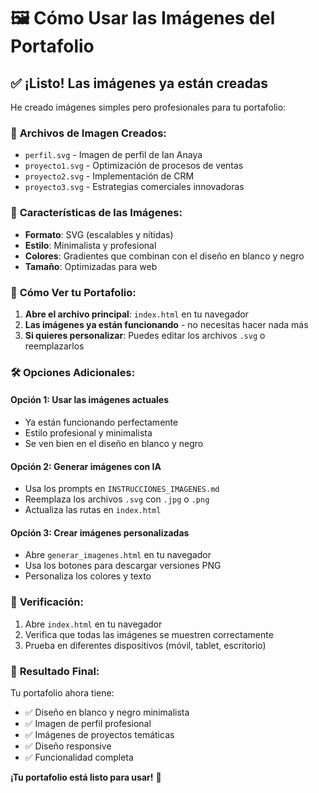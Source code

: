 # 🖼️ Cómo Usar las Imágenes del Portafolio

## ✅ **¡Listo! Las imágenes ya están creadas**

He creado imágenes simples pero profesionales para tu portafolio:

### 📁 **Archivos de Imagen Creados:**
- `perfil.svg` - Imagen de perfil de Ian Anaya
- `proyecto1.svg` - Optimización de procesos de ventas  
- `proyecto2.svg` - Implementación de CRM
- `proyecto3.svg` - Estrategias comerciales innovadoras

### 🎨 **Características de las Imágenes:**
- **Formato**: SVG (escalables y nítidas)
- **Estilo**: Minimalista y profesional
- **Colores**: Gradientes que combinan con el diseño en blanco y negro
- **Tamaño**: Optimizadas para web

### 🚀 **Cómo Ver tu Portafolio:**

1. **Abre el archivo principal**: `index.html` en tu navegador
2. **Las imágenes ya están funcionando** - no necesitas hacer nada más
3. **Si quieres personalizar**: Puedes editar los archivos `.svg` o reemplazarlos

### 🛠️ **Opciones Adicionales:**

#### **Opción 1: Usar las imágenes actuales**
- Ya están funcionando perfectamente
- Estilo profesional y minimalista
- Se ven bien en el diseño en blanco y negro

#### **Opción 2: Generar imágenes con IA**
- Usa los prompts en `INSTRUCCIONES_IMAGENES.md`
- Reemplaza los archivos `.svg` con `.jpg` o `.png`
- Actualiza las rutas en `index.html`

#### **Opción 3: Crear imágenes personalizadas**
- Abre `generar_imagenes.html` en tu navegador
- Usa los botones para descargar versiones PNG
- Personaliza los colores y texto

### 📱 **Verificación:**
1. Abre `index.html` en tu navegador
2. Verifica que todas las imágenes se muestren correctamente
3. Prueba en diferentes dispositivos (móvil, tablet, escritorio)

### 🎯 **Resultado Final:**
Tu portafolio ahora tiene:
- ✅ Diseño en blanco y negro minimalista
- ✅ Imagen de perfil profesional
- ✅ Imágenes de proyectos temáticas
- ✅ Diseño responsive
- ✅ Funcionalidad completa

**¡Tu portafolio está listo para usar!** 🎉

